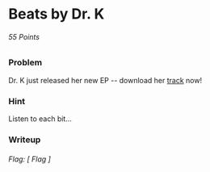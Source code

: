 # Beats by Dr. K
###### 55 Points


### Problem
Dr. K just released her new EP -- download her [track](https://2018.pactf.com/static/ctfproblems/1b2c440a-37e0-4500-bd85-c88e2ebba3a5/bits.675c46a10049.wav) now!

### Hint
Listen to each bit...

### Writeup


###### Flag: [ Flag ]
